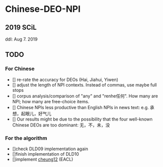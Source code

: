 # Chinese-DEO-NPI

## 2019 SCiL

ddl: Aug 7. 2019

## TODO

### For Chinese

- [] re-rate the accuracy for DEOs (Hai, Jiahui, Yiwen)
- [] adjust the length of NPI contexts. Instead of commas, use maybe full stops
- [] corpus analysis/comparison of "any" and "renhe任何". How many are NPI; how many are free-choice items. 
- [] Chinese NPIs less productive than English NPIs in news text: e.g. 承想，起眼儿，好气儿
- [] Our results might be due to the possibility that the four well-known Chinese DEOs are too dominant: 无，不，未，没

### For the algorithm

- []check DLD09 implementation again
- []finish implementation of DLD10
- []implement [cheung12](http://www.cs.toronto.edu/~jcheung/papers/deo_eacl2012.pdf) (EACL)




